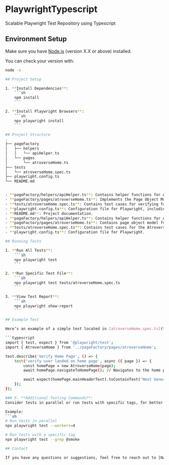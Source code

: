 # PlaywrightTypescript
Scalable Playwright Test Repository using Typescript

## Environment Setup

Make sure you have [Node.js](https://nodejs.org/) (version X.X or above) installed.

You can check your version with:
```sh
node -v

## Project Setup

1. **Install Dependencies**:
    ```sh
    npm install
    ```

2. **Install Playwright Browsers**:
    ```sh
    npx playwright install
    ```

## Project Structure
.
├── pageFactory
│   ├── helpers
│   │   └── apiHelper.ts
│   └── pages
│       └── atroverseHome.ts
├── tests
│   └── atroverseHome.spec.ts
├── playwright.config.ts
└── README.md


- **pageFactory/helpers/apiHelper.ts**: Contains helper functions for API interactions, such as GET/POST methods.
- **pageFactory/pages/atroverseHome.ts**: Implements the Page Object Model for the Atroverse Home page, which is used to interact with elements on the page.
- **tests/atroverseHome.spec.ts**: Contains test cases for verifying functionality on the Atroverse Home page.
- **playwright.config.ts**: Configuration file for Playwright, including settings for browsers, test retries, and timeouts.
- **README.md**: Project documentation.
- **pageFactory/helpers/apiHelper.ts**: Contains helper functions for API interactions.
- **pageFactory/pages/atroverseHome.ts**: Contains page object model for the Atroverse Home page.
- **tests/atroverseHome.spec.ts**: Contains test cases for the Atroverse Home page.
- **playwright.config.ts**: Configuration file for Playwright.

## Running Tests

1. **Run All Tests**:
    ```sh
    npx playwright test
    ```

2. **Run Specific Test File**:
    ```sh
    npx playwright test tests/atroverseHome.spec.ts
    ```

3. **View Test Report**:
    ```sh
    npx playwright show-report
    ```

## Example Test

Here’s an example of a simple test located in [atroverseHome.spec.ts](tests/atroverseHome.spec.ts):

```typescript
import { test, expect } from '@playwright/test';
import { AtroverseHome } from '../pageFactory/pages/atroverseHome';

test.describe('Verify Home Page', () => {
    test('verify user landed on home page', async ({ page }) => {
        const homePage = new AtroverseHome(page);
        await homePage.navigateToHomePage(); // Navigates to the home page

        await expect(homePage.mainHeaderText).toContainText('Next Generation'); // Checks if the main header contains 'Next Generation'
    });
});

### 5. **Additional Testing Commands**:
Consider tests in parallel or run tests with specific tags, for better flexibility.

Example:
```sh
# Run tests in parallel
npx playwright test --workers=4

# Run tests with a specific tag
npx playwright test --grep @smoke

## Contact

If you have any questions or suggestions, feel free to reach out to [Nabin Adhikari] at [nabin.adhikari349@gmail.com].
